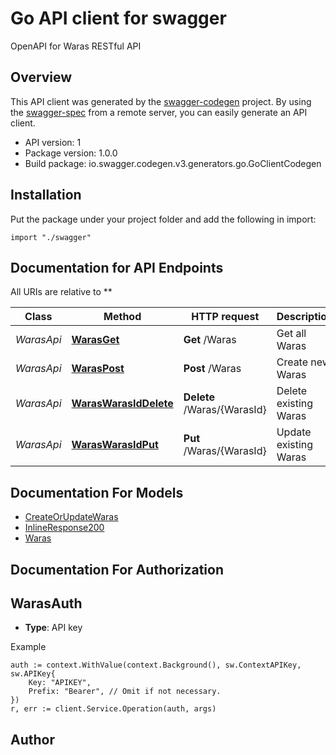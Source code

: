 # Go API client for swagger

OpenAPI for Waras RESTful API

## Overview
This API client was generated by the [swagger-codegen](https://github.com/swagger-api/swagger-codegen) project.  By using the [swagger-spec](https://github.com/swagger-api/swagger-spec) from a remote server, you can easily generate an API client.

- API version: 1
- Package version: 1.0.0
- Build package: io.swagger.codegen.v3.generators.go.GoClientCodegen

## Installation
Put the package under your project folder and add the following in import:
```golang
import "./swagger"
```

## Documentation for API Endpoints

All URIs are relative to **

Class | Method | HTTP request | Description
------------ | ------------- | ------------- | -------------
*WarasApi* | [**WarasGet**](docs/WarasApi.md#warasget) | **Get** /Waras | Get all Waras
*WarasApi* | [**WarasPost**](docs/WarasApi.md#waraspost) | **Post** /Waras | Create new Waras
*WarasApi* | [**WarasWarasIdDelete**](docs/WarasApi.md#waraswarasiddelete) | **Delete** /Waras/{WarasId} | Delete existing Waras
*WarasApi* | [**WarasWarasIdPut**](docs/WarasApi.md#waraswarasidput) | **Put** /Waras/{WarasId} | Update existing Waras

## Documentation For Models

 - [CreateOrUpdateWaras](docs/CreateOrUpdateWaras.md)
 - [InlineResponse200](docs/InlineResponse200.md)
 - [Waras](docs/Waras.md)

## Documentation For Authorization

## WarasAuth
- **Type**: API key 

Example
```golang
auth := context.WithValue(context.Background(), sw.ContextAPIKey, sw.APIKey{
	Key: "APIKEY",
	Prefix: "Bearer", // Omit if not necessary.
})
r, err := client.Service.Operation(auth, args)
```

## Author


